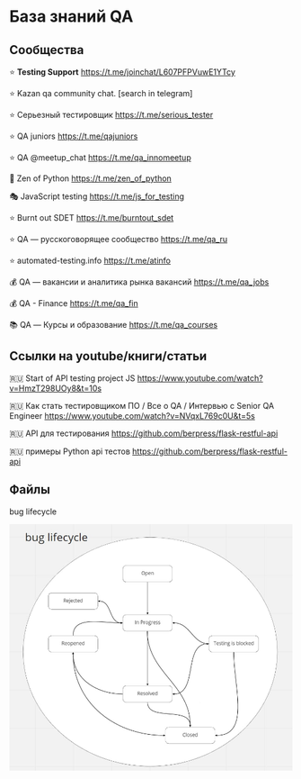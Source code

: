 # База знаний QA

## Сообщества
⭐ **Testing Support** https://t.me/joinchat/L607PFPVuwE1YTcy

⭐ Kazan qa community chat. [search in telegram]

⭐ Серьезный тестировщик https://t.me/serious_tester

⭐ QA juniors https://t.me/qajuniors

⭐ QA @meetup_chat https://t.me/qa_innomeetup

🐍 Zen of Python https://t.me/zen_of_python

🎭 JavaScript testing https://t.me/js_for_testing

⭐ Burnt out SDET https://t.me/burntout_sdet

⭐ QA — русскоговорящее сообщество https://t.me/qa_ru

⭐ automated-testing.info https://t.me/atinfo

💰 QA — вакансии и аналитика рынка вакансий https://t.me/qa_jobs

💰 QA - Finance https://t.me/qa_fin

📚 QA — Курсы и образование https://t.me/qa_courses

## Ссылки на youtube/книги/статьи
🇷🇺 Start of API testing project JS https://www.youtube.com/watch?v=HmzT298UOy8&t=10s

🇷🇺 Как стать тестировщиком ПО / Все о QA / Интервью с Senior QA Engineer https://www.youtube.com/watch?v=NVqxL769c0U&t=5s

🇷🇺 API для тестирования https://github.com/berpress/flask-restful-api

🇷🇺 примеры Python api тестов https://github.com/berpress/flask-restful-api


## Файлы
bug lifecycle

![bug lifecycle](images/bug.jpg)


